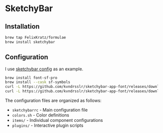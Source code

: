 # SketchyBar

## Installation

```sh
brew tap FelixKratz/formulae
brew install sketchybar
```

## Configuration

I use [sketchybar config](https://github.com/PraveenGongada/dotfiles/tree/main/sketchybar) as an example.

```sh
brew install font-sf-pro
brew install --cask sf-symbols
curl -L https://github.com/kvndrsslr/sketchybar-app-font/releases/download/v2.0.32/sketchybar-app-font.ttf -o $HOME/Library/Fonts/sketchybar-app-font.ttf
curl -L https://github.com/kvndrsslr/sketchybar-app-font/releases/download/v2.0.32/icon_map.sh -o $HOME/.config/sketchybar/icon_map.sh
```

The configuration files are organized as follows:

+ `sketchybarrc` - Main configuration file
+ `colors.sh` - Color definitions
+ `items/` - Individual component configurations
+ `plugins/` - Interactive plugin scripts
